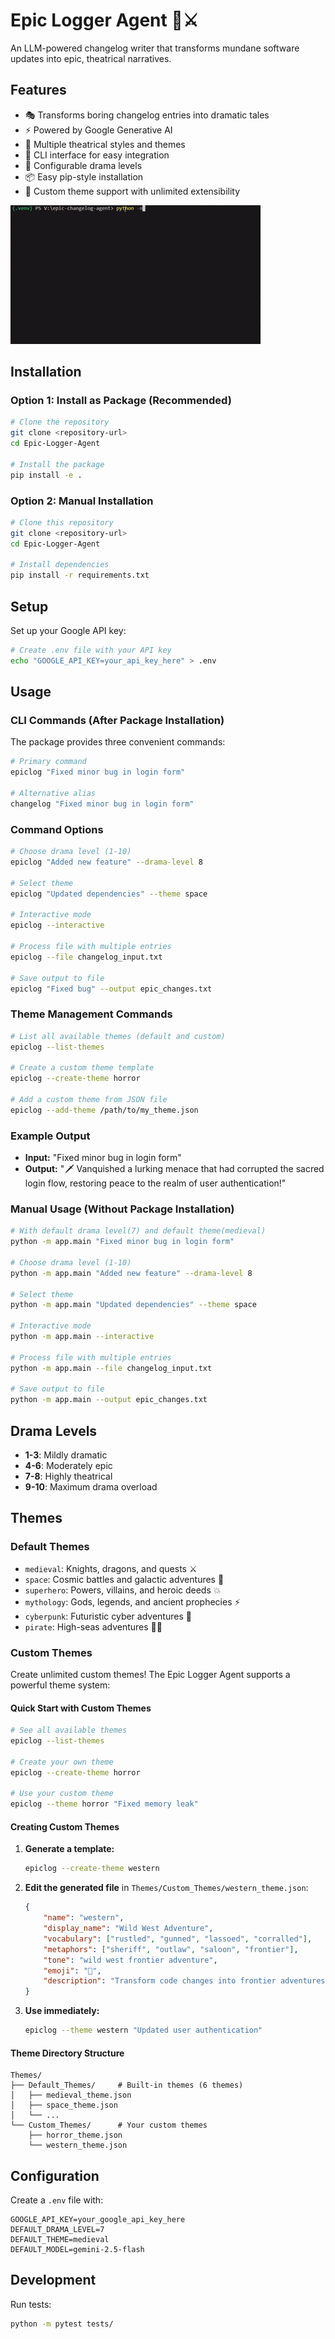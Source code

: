 # Epic Logger Agent 🏰⚔️

An LLM-powered changelog writer that transforms mundane software updates into epic, theatrical narratives.

## Features

- 🎭 Transforms boring changelog entries into dramatic tales
- ⚡ Powered by Google Generative AI
- 🎨 Multiple theatrical styles and themes
- 📝 CLI interface for easy integration
- 🔧 Configurable drama levels
- 📦 Easy pip-style installation
- 🎨 Custom theme support with unlimited extensibility

![Demo](./assets/demo.gif)

## Installation

### Option 1: Install as Package (Recommended)
```bash
# Clone the repository
git clone <repository-url>
cd Epic-Logger-Agent

# Install the package
pip install -e .
```

### Option 2: Manual Installation
```bash
# Clone this repository
git clone <repository-url>
cd Epic-Logger-Agent

# Install dependencies
pip install -r requirements.txt
```

## Setup

Set up your Google API key:
```bash
# Create .env file with your API key
echo "GOOGLE_API_KEY=your_api_key_here" > .env
```

## Usage

### CLI Commands (After Package Installation)

The package provides three convenient commands:

```bash
# Primary command
epiclog "Fixed minor bug in login form"

# Alternative alias
changelog "Fixed minor bug in login form"
```

### Command Options

```bash
# Choose drama level (1-10)
epiclog "Added new feature" --drama-level 8

# Select theme
epiclog "Updated dependencies" --theme space

# Interactive mode
epiclog --interactive

# Process file with multiple entries
epiclog --file changelog_input.txt

# Save output to file
epiclog "Fixed bug" --output epic_changes.txt
```

### Theme Management Commands

```bash
# List all available themes (default and custom)
epiclog --list-themes

# Create a custom theme template
epiclog --create-theme horror

# Add a custom theme from JSON file
epiclog --add-theme /path/to/my_theme.json
```

### Example Output
- **Input:** "Fixed minor bug in login form"
- **Output:** "🗡️ Vanquished a lurking menace that had corrupted the sacred login flow, restoring peace to the realm of user authentication!"

### Manual Usage (Without Package Installation)
```bash
# With default drama level(7) and default theme(medieval)
python -m app.main "Fixed minor bug in login form"

# Choose drama level (1-10)
python -m app.main "Added new feature" --drama-level 8

# Select theme
python -m app.main "Updated dependencies" --theme space

# Interactive mode
python -m app.main --interactive

# Process file with multiple entries
python -m app.main --file changelog_input.txt

# Save output to file
python -m app.main --output epic_changes.txt
```


## Drama Levels
- **1-3**: Mildly dramatic
- **4-6**: Moderately epic
- **7-8**: Highly theatrical
- **9-10**: Maximum drama overload

## Themes

### Default Themes
- `medieval`: Knights, dragons, and quests ⚔️
- `space`: Cosmic battles and galactic adventures 🚀
- `superhero`: Powers, villains, and heroic deeds 💥
- `mythology`: Gods, legends, and ancient prophecies ⚡
- `cyberpunk`: Futuristic cyber adventures 🤖
- `pirate`: High-seas adventures 🏴‍☠️

### Custom Themes

Create unlimited custom themes! The Epic Logger Agent supports a powerful theme system:

#### Quick Start with Custom Themes
```bash
# See all available themes
epiclog --list-themes

# Create your own theme
epiclog --create-theme horror

# Use your custom theme
epiclog --theme horror "Fixed memory leak"
```

#### Creating Custom Themes
1. **Generate a template:**
   ```bash
   epiclog --create-theme western
   ```

2. **Edit the generated file** in `Themes/Custom_Themes/western_theme.json`:
   ```json
   {
       "name": "western",
       "display_name": "Wild West Adventure",
       "vocabulary": ["rustled", "gunned", "lassoed", "corralled"],
       "metaphors": ["sheriff", "outlaw", "saloon", "frontier"],
       "tone": "wild west frontier adventure",
       "emoji": "🤠",
       "description": "Transform code changes into frontier adventures"
   }
   ```

3. **Use immediately:**
   ```bash
   epiclog --theme western "Updated user authentication"
   ```

#### Theme Directory Structure
```
Themes/
├── Default_Themes/     # Built-in themes (6 themes)
│   ├── medieval_theme.json
│   ├── space_theme.json
│   └── ...
└── Custom_Themes/      # Your custom themes
    ├── horror_theme.json
    └── western_theme.json
```

## Configuration

Create a `.env` file with:
```
GOOGLE_API_KEY=your_google_api_key_here
DEFAULT_DRAMA_LEVEL=7
DEFAULT_THEME=medieval
DEFAULT_MODEL=gemini-2.5-flash
```

## Development

Run tests:
```bash
python -m pytest tests/
```